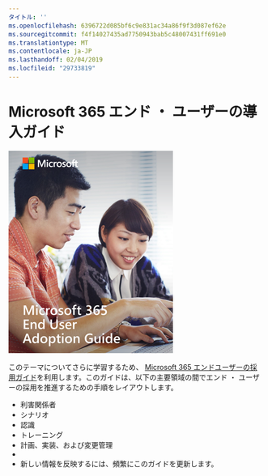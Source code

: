 ```yaml
---
タイトル: ''
ms.openlocfilehash: 6396722d085bf6c9e831ac34a86f9f3d087ef62e
ms.sourcegitcommit: f4f14027435ad7750943bab5c48007431ff691e0
ms.translationtype: MT
ms.contentlocale: ja-JP
ms.lasthandoff: 02/04/2019
ms.locfileid: "29733819"
---
```

# <a name="microsoft-365-end-user-adoption-guide"></a>Microsoft 365 エンド ・ ユーザーの導入ガイド

![Microsoft 365 導入ガイド](media/m365euguide.png)

このテーマについてさらに学習するため、 [Microsoft 365 エンドユーザーの採用ガイド](https://aka.ms/adoptionguide)を利用します。このガイドは、以下の主要領域の間でエンド ・ ユーザーの採用を推進するための手順をレイアウトします。

- 利害関係者
- シナリオ
- 認識
- トレーニング 
- 計画、実装、および変更管理
- 
- 新しい情報を反映するには、頻繁にこのガイドを更新します。